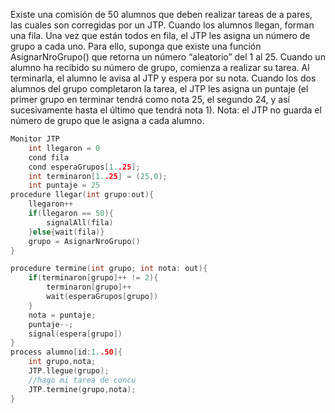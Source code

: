 Existe una comisión de 50 alumnos que deben realizar tareas de a pares, las cuales son corregidas por un JTP. Cuando los alumnos llegan, forman una fila. Una vez que están todos en fila, el JTP les asigna un número de grupo a cada uno. Para ello, suponga que existe una función AsignarNroGrupo() que retorna un número “aleatorio” del 1 al 25. Cuando un alumno ha recibido su número de grupo, comienza a realizar su tarea. Al terminarla, el alumno le avisa al JTP y espera por su nota. Cuando los dos alumnos del grupo completaron la tarea, el JTP les asigna un puntaje (el primer grupo en terminar tendrá como nota 25, el segundo 24, y así sucesivamente hasta el último que tendrá nota 1).
Nota: el JTP no guarda el número de grupo que le asigna a cada alumno.

```c
Monitor JTP
	int llegaron = 0 
	cond fila
	cond esperaGrupos[1..25];
	int terminaron[1..25] = (25,0);
	int puntaje = 25
procedure llegar(int grupo:out){
	llegaron++
	if(llegaron == 50){
		signalAll(fila)
	}else{wait(fila)}
	grupo = AsignarNroGrupo()
}

procedure termine(int grupo; int nota: out){
	if(terminaron[grupo]++ != 2){
		terminaron[grupo]++
		wait(esperaGrupos[grupo])
	}
	nota = puntaje;
	puntaje--;
	signal(espera[grupo])
}
process alumno[id:1..50]{
	int grupo,nota;
	JTP.llegue(grupo);
	//hago mi tarea de concu
	JTP.termine(grupo,nota);
}
```